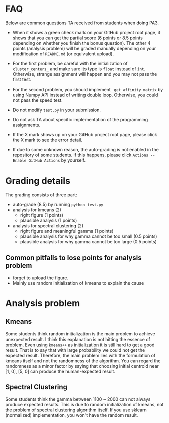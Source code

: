 # FAQ
Below are common questions TA received from students when doing PA3.

* When it shows a green check mark on your GitHub project root page, it shows that you can get the partial score (6 points or 8.5 points depending on whether you finish the bonus question). The other 4 points (analysis problem) will be graded manually depending on your modification of `README.md` (or equivalent upload).

* For the first problem, be careful with the initialization of `cluster_centers_` and make sure its type is `float` instead of `int`.
Otherwise, strange assignment will happen and you may not pass the first
test.

* For the second problem, you should implement `_get_affinity_matrix` by using Numpy API instead of writing double loop. Otherwise, you could not pass the speed test.

* Do not modify `test.py` in your submission.

* Do not ask TA about specific implementation of the programming assignments.

* If the X mark shows up on your GitHub project root page, please click the X mark to see the error detail.

* If due to some unknown reason, the auto-grading is not enabled in the repository of some students. If this happens, please click `Actions -- Enable GitHub Actions` by yourself.
# Grading details
The grading consists of three part:
* auto-grade (8.5) by running `python test.py`
* analysis for kmeans (2)
    * right figure (1 points)
    * plausible analysis (1 points)
* analysis for spectral clustering (2)
    * right figure and meaningful gamma (1 points)
    * plausible analysis for why gamma cannot be too small (0.5 points)
    * plausible analysis for why gamma cannot be too large (0.5 points)
## Common pitfalls to lose points for analysis problem
* forget to upload the figure.
* Mainly use random initialization of kmeans to explain the cause

# Analysis problem
## Kmeans
Some students think random initialization is the main problem to achieve unexpected result.
I think this explanation is not hitting the essence of problem. Even using
`kmeans++` as initialization it is still hard to get a good result. That is to say that with
large probability we could not get the expected result. Therefore, the main problem lies with the
formulation of kmeans itself and not the randomness of the algorithm. You can regard the randomness
as a minor factor by saying that choosing initial centroid near [1, 0], [5, 0] can produce the
human-expected result.
## Spectral Clustering
Some students think the gamma between 1100 ~ 2000 can not always produce expected results.
This is due to random initialization of kmeans, not the problem of spectral clustering algorithm itself. If you use sklearn (normalized) implementation, you won't have the random result.